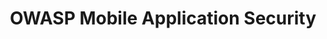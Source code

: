 ---
title: OWASP Mobile Application Security
description: The OWASP Mobile Application Security (MAS) flagship project provides a security standard for mobile apps (OWASP MASVS) and a comprehensive testing guide (OWASP MASTG) that covers the processes, techniques, and tools used during a mobile app security test, as well as an exhaustive set of test cases that enables testers to deliver consistent and complete results.
url: https://mas.owasp.org/
image:
    # url: '/assets/images/cafe.png'
    # alt: 'Cafe'
tags: ['android', 'mobile']
pubDate: 2023-11-11
draft: false
---